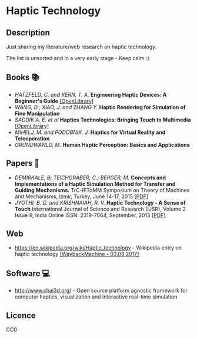 # Haptic Technology

## Description

Just sharing my literature/web research on haptic technology.

The list is unsorted and in a very early stage - Keep calm :)

## Books 📚

- _HATZFELD, C. and KERN, T. A._ **Engineering Haptic Devices: A Beginner's Guide** [[OpenLibrary]](https://openlibrary.org/works/OL15882877W/Engineering_haptic_devices)
- _WANG, D.; XIAO, J. and ZHANG Y._ **Haptic Rendering for Simulation of Fine Manipulation**
- _SADDIK A. E. et al_ **Haptics Technologies: Bringing Touch to Multimedia** [[OpenLibrary]](https://openlibrary.org/works/OL16943751W/Haptics_Technologies)
- _MIHELJ, M. and PODOBNIK, J._ **Haptics for Virtual Reality and Teleoperation**
- _GRUNDWANLD, M._ **Human Haptic Perception: Basics and Applications**


## Papers 📃

- _DEMIRKALE, B; TEICHGRÄBER, C.; BERGER, M._ **Concepts and Implementations of a Haptic Simulation Method for Transfer and Guiding Mechanisms.** TrC-IFToMM Symposium on Theory of Machines and Mechanisms, Izmir, Turkey, June 14-17, 2015 [[PDF]](http://umts.iyte.edu.tr/wp-content/uploads/2015/06/95.pdf)
- _JYOTHI, B. D. and KRISHNAIAH, R. V._ **Haptic Technology - A Sense of Touch** International Journal of Science and Research (IJSR), Volume 2 Issue 9, India Online ISSN: 2319-7064, September, 2013 [[PDF]](https://www.ijsr.net/archive/v2i9/MjMwOTEzMDQ=.pdf)

## Web

- https://en.wikipedia.org/wiki/Haptic_technology - Wikipedia entry on haptic technology [[WaybackMachine - 03.08.2017]](https://web.archive.org/web/20170803094517/https://en.wikipedia.org/wiki/Haptic_technology)

## Software 💻

- http://www.chai3d.org/ - Open source platform agnostic framework for computer haptics, visualization and interactive real-time simulation

## Licence

CC0
